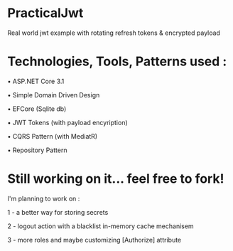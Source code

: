 # PracticalJwt
Real world jwt example with rotating refresh tokens & encrypted payload

# Technologies, Tools, Patterns used :
• ASP.NET Core 3.1

• Simple Domain Driven Design

• EFCore (Sqlite db)

• JWT Tokens (with payload encyription)

• CQRS Pattern (with MediatR)

• Repository Pattern

# Still working on it... feel free to fork!
I'm planning to work on :

1 - a better way for storing secrets

2 - logout action with a blacklist in-memory cache mechanisem

3 - more roles and maybe customizing [Authorize] attribute




